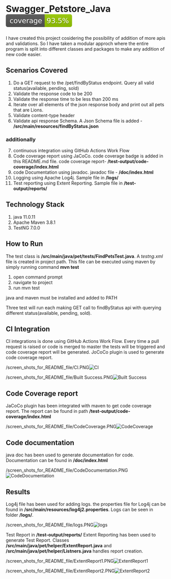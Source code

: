 # Swagger_Petstore_Java  ![Coverage](.github/badges/jacoco.svg)
I have created this project cosidering the possibility of addition of more apis and validations. So I have taken a modular approch where the entire program is split into different classes and packages to make any addition of new code easier.
## Scenarios Covered

1. Do a GET request to the /pet/findByStatus endpoint. Query all valid status(available, pending, sold)
2. Validate the response code to be 200
3. Validate the response time to be less than 200 ms
4. Iterate over all elements of the json response body and print out all pets that are Lions.
5. Validate content-type header
6. Validate api response Schema. A Json Schema file is added - **/src/main/resources/findByStatus.json**

### **additionally**

7. continuous integration using GitHub Actions Work Flow
8. Code coverage report using JaCoCo. code coverage badge is added in this README.md file. code coverage report- **/test-output/code-coverage/index.html**
9. code Documentation using javadoc. javadoc file - **/doc/index.html**
10. Logging using Apache Log4j. Sample file in **/logs/**
11. Test reporting using Extent Reporting. Sample file in **/test-output/reports/**

## Technology Stack
1. java 11.0.11
2. Apache Maven 3.8.1
3. TestNG 7.0.0

## How to Run
The test class is **/src/main/java/pet/tests/FindPetsTest.java**. A _testng.xml_ file is created in project path. This file can be executed using maven by simply running command **mvn test** 
1. open command prompt
2. navigate to project
3. run mvn test

java and maven must be installed and added to PATH

Three test will run each making GET call to findByStatus api with querying different status(available, pending, sold). 

## CI Integration
CI integrations is done using GitHub Actions Work Flow. Every time a pull request is raised or code is merged to master the tests will be triggered and code coverage report will be generated. JoCoCo plugin is used to generate code coverage report.

/screen_shots_for_README_file/CI.PNG![CI](https://user-images.githubusercontent.com/76465501/121572559-f2324d80-ca41-11eb-8328-09b941472992.PNG)


/screen_shots_for_README_file/Built Success.PNG![Built Success](https://user-images.githubusercontent.com/76465501/121637913-c77ae000-caa7-11eb-9af2-77e2c0b7391a.PNG)

## Code Coverage report
JaCoCo plugin has been integrated with maven to get code coverage report. The report can be found in path **/test-output/code-coverage/index.html**

/screen_shots_for_README_file/CodeCoverage.PNG![CodeCoverage](https://user-images.githubusercontent.com/76465501/121642911-c7321300-caae-11eb-93e8-eccd9778d11d.PNG)

## Code documentation 
java doc has been used to generate documentation for code. Documentation can be found in **/doc/index.html**

/screen_shots_for_README_file/CodeDocumentation.PNG![CodeDocumentation](https://user-images.githubusercontent.com/76465501/121643064-03657380-caaf-11eb-8775-fb7eca17ea65.PNG)


## Results
Log4j file has been used for adding logs. the properties file for Log4j can be found in **/src/main/resources/log4j2.properties**.
Logs can be seen in folder **/logs/**.

/screen_shots_for_README_file/logs.PNG![logs](https://user-images.githubusercontent.com/76465501/121643113-137d5300-caaf-11eb-8d65-fdd1e4c719fb.PNG)

Test Report in **/test-output/reports/**
Extent Reporting has been used to generate Test Report. Classes **/src/main/java/pet/helper/ExtentReport.java** and **/src/main/java/pet/helper/Listners.java** handles report creation.

/screen_shots_for_README_file/ExtentReport1.PNG![ExtentReport1](https://user-images.githubusercontent.com/76465501/121637955-d5c8fc00-caa7-11eb-904c-9801f2ba170c.PNG)


/screen_shots_for_README_file/ExtentReport2.PNG![ExtentReport2](https://user-images.githubusercontent.com/76465501/121638042-f42ef780-caa7-11eb-9990-898d8c993a48.PNG)

